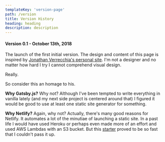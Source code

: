 ```yaml
---
templateKey: 'version-page'
path: /version
title: Version History
heading: heading
description: description
---
```


#### Version 0.1 - October 13th, 2018
The launch of the first initial version. The design and content of this page is inspired by [Jonathan Verrecchia's personal site](https://verekia.com/). I'm not a designer and no matter how hard I try I cannot comprehend visual design.

Really.

So consider this an homage to his.

**Why Gatsby.js?** Why not? Although I've been tempted to write everything in vanilla lately (and my next side project is centered around that) I figured it would be good to use at least one static site generator for something.

**Why Netlify?** Again, why not? Actually, there's many good reasons for Netlify. It automates a lot of the minutiae of launching a static site. In a past life I would have used Heroku or perhaps even made more of an effort and used AWS Lambdas with an S3 bucket. But this [starter](https://github.com/netlify-templates/gatsby-starter-netlify-cms) proved to be so fast that I couldn't pass it up.
